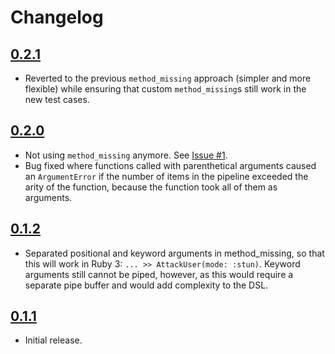# Changelog

## [0.2.1](https://github.com/fps-vogel/pipeful/releases/tag/0.2.1)

- Reverted to the previous `method_missing` approach (simpler and more flexible) while ensuring that custom `method_missing`s still work in the new test cases.

## [0.2.0](https://github.com/fps-vogel/pipeful/releases/tag/0.2.0)

- Not using `method_missing` anymore. See [Issue #1](https://github.com/fps-vogel/pipeful/issues/1).
- Bug fixed where functions called with parenthetical arguments caused an `ArgumentError` if the number of items in the pipeline exceeded the arity of the function, because the function took all of them as arguments.

## [0.1.2](https://github.com/fps-vogel/pipeful/releases/tag/0.1.2)

- Separated positional and keyword arguments in method_missing, so that this will work in Ruby 3: `... >> AttackUser(mode: :stun)`. Keyword arguments still cannot be piped, however, as this would require a separate pipe buffer and would add complexity to the DSL.

## [0.1.1](https://github.com/fps-vogel/pipeful/releases/tag/0.1.1)

- Initial release.
